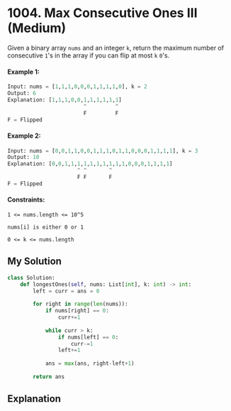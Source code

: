 # 1004. Max Consecutive Ones III (Medium)

Given a binary array `nums` and an integer `k`, return the maximum number of consecutive `1`'s in the array if you can flip at most `k` `0`'s.

#### Example 1:

```Python
Input: nums = [1,1,1,0,0,0,1,1,1,1,0], k = 2
Output: 6
Explanation: [1,1,1,0,0,1,1,1,1,1,1]
                        ^         ^
                        F         F
F = Flipped
```

#### Example 2:

```Python
Input: nums = [0,0,1,1,0,0,1,1,1,0,1,1,0,0,0,1,1,1,1], k = 3
Output: 10
Explanation: [0,0,1,1,1,1,1,1,1,1,1,1,0,0,0,1,1,1,1]
                      ^ ^       ^
                      F F       F
F = Flipped
```

#### Constraints:

`1 <= nums.length <= 10^5`

`nums[i] is either 0 or 1`

`0 <= k <= nums.length`

## My Solution

```Python
class Solution:
    def longestOnes(self, nums: List[int], k: int) -> int:
        left = curr = ans = 0
        
        for right in range(len(nums)):
            if nums[right] == 0:
                curr+=1
                
            while curr > k:
                if nums[left] == 0:
                    curr-=1
                left+=1
            
            ans = max(ans, right-left+1)
            
        return ans
```

## Explanation

